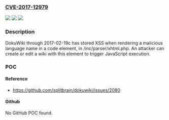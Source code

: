 ### [CVE-2017-12979](https://cve.mitre.org/cgi-bin/cvename.cgi?name=CVE-2017-12979)
![](https://img.shields.io/static/v1?label=Product&message=n%2Fa&color=blue)
![](https://img.shields.io/static/v1?label=Version&message=n%2Fa&color=blue)
![](https://img.shields.io/static/v1?label=Vulnerability&message=n%2Fa&color=brighgreen)

### Description

DokuWiki through 2017-02-19c has stored XSS when rendering a malicious language name in a code element, in /inc/parser/xhtml.php. An attacker can create or edit a wiki with this element to trigger JavaScript execution.

### POC

#### Reference
- https://github.com/splitbrain/dokuwiki/issues/2080

#### Github
No GitHub POC found.

